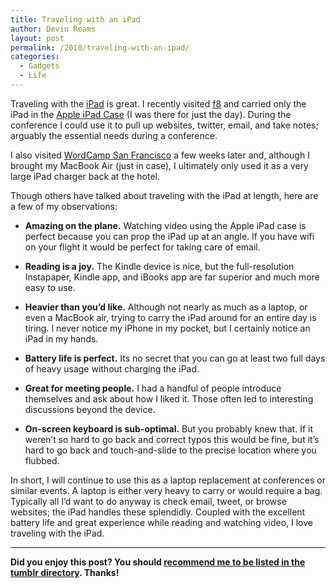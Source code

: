 ```yaml
---
title: Traveling with an iPad
author: Devin Reams
layout: post
permalink: /2010/traveling-with-an-ipad/
categories:
  - Gadgets
  - Life
---
```

Traveling with the [iPad][1] is great. I recently visited [f8][2] and carried only the iPad in the [Apple iPad Case][3] (I was there for just the day). During the conference I could use it to pull up websites, twitter, email, and take notes; arguably the essential needs during a conference.

&#13;

I also visited [WordCamp San Francisco][4] a few weeks later and, although I brought my MacBook Air (just in case), I ultimately only used it as a very large iPad charger back at the hotel.

&#13;

Though others have talked about traveling with the iPad at length, here are a few of my observations:

&#13;

*   **Amazing on the plane.** Watching video using the Apple iPad case is perfect because you can prop the iPad up at an angle. If you have wifi on your flight it would be perfect for taking care of email.
&#13;

*   **Reading is a joy.** The Kindle device is nice, but the full-resolution Instapaper, Kindle app, and iBooks app are far superior and much more easy to use.
&#13;

*   **Heavier than you&#8217;d like.** Although not nearly as much as a laptop, or even a MacBook air, trying to carry the iPad around for an entire day is tiring. I never notice my iPhone in my pocket, but I certainly notice an iPad in my hands.
&#13;

*   **Battery life is perfect.** Its no secret that you can go at least two full days of heavy usage without charging the iPad.
&#13;

*   **Great for meeting people.** I had a handful of people introduce themselves and ask about how I liked it. Those often led to interesting discussions beyond the device.
&#13;

*   **On-screen keyboard is sub-optimal.** But you probably knew that. If it weren&#8217;t so hard to go back and correct typos this would be fine, but it&#8217;s hard to go back and touch-and-slide to the precise location where you flubbed.
&#13; </ul> 
In short, I will continue to use this as a laptop replacement at conferences or similar events. A laptop is either very heavy to carry or would require a bag. Typically all I&#8217;d want to do anyway is check email, tweet, or browse websites; the iPad handles these splendidly. Coupled with the excellent battery life and great experience while reading and watching video, I love traveling with the iPad.

* * *

**Did you enjoy this post? You should [recommend me to be listed in the tumblr directory][5]. Thanks!**

 [1]: http://www.apple.com/ipad/
 [2]: https://facebook.com/f8
 [3]: http://store.apple.com/us/product/MC361ZM/A
 [4]: http://2010.sf.wordcamp.org
 [5]: http://www.tumblr.com/directory/recommend/tech/devinreams
